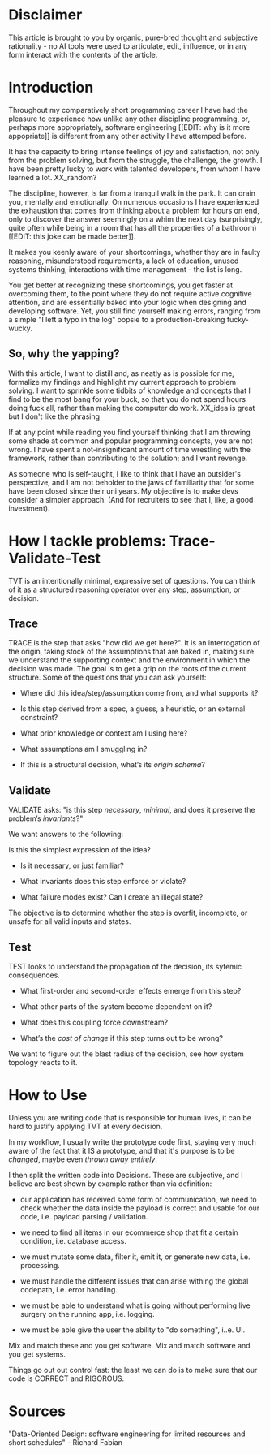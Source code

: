 
# Disclaimer 

This article is brought to you by organic, pure-bred thought and subjective rationality - no AI tools were used to articulate, edit, influence, or in any form interact with the contents of the article.

# Introduction 

Throughout my comparatively short programming career I have had the pleasure to experience how unlike any other discipline programming, or, perhaps more appropriately, software engineering [[EDIT: why is it more appopriate]] is different from any other activity I have attemped before.

It has the capacity to bring intense feelings of joy and satisfaction, not only from the problem solving, but from the struggle, the challenge, the growth. I have been pretty lucky to work with talented developers, from whom I have learned a lot. XX_random?

The discipline, however, is far from a tranquil walk in the park. It can drain you, mentally and emotionally. On numerous occasions I have experienced the exhaustion that comes from thinking about a problem for hours on end, only to discover the answer seemingly on a whim the next day (surprisingly, quite often while being in a room that has all the properties of a bathroom) [[EDIT: this joke can be made better]]. 

It makes you keenly aware of your shortcomings, whether they are in faulty reasoning, misunderstood requirements, a lack of education, unused systems thinking, interactions with time management - the list is long. 

You get better at recognizing these shortcomings, you get faster at overcoming them, to the point where they do not require active cognitive attention, and are essentially baked into your logic when designing and developing software. Yet, you still find yourself making errors, ranging from a simple "I left a typo in the log" oopsie to a production-breaking fucky-wucky.

## So, why the yapping?

With this article, I want to distill and, as neatly as is possible for me, formalize my findings and highlight my current approach to problem solving. I want to sprinkle some tidbits of knowledge and concepts that I find to be the most bang for your buck, so that you do not spend hours doing fuck all, rather than making the computer do work. XX_idea is great but I don't like the phrasing 

If at any point while reading you find yourself thinking that I am throwing some shade at common and popular programming concepts, you are not wrong. I have spent a not-insignificant amount of time wrestling with the framework, rather than contributing to the solution; and I want revenge.

As someone who is self-taught, I like to think that I have an outsider's perspective, and I am not beholder to the jaws of familiarity that for some have been closed since their uni years. 
My objective is to make devs consider a simpler approach. (And for recruiters to see that I, like, a good investment). 

# How I tackle problems: Trace-Validate-Test

TVT is an intentionally minimal, expressive set of questions. You can think of it as a structured reasoning operator over any step, assumption, or decision. 

## Trace 

TRACE is the step that asks "how did we get here?". It is an interrogation of the origin, taking stock of the assumptions that are baked in, making sure we understand the supporting context and the environment in which the decision was made. The goal is to get a grip on the roots of the current structure. Some of the questions that you can ask yourself: 

- Where did this idea/step/assumption come from, and what supports it?

- Is this step derived from a spec, a guess, a heuristic, or an external constraint?
    
- What prior knowledge or context am I using here?
    
- What assumptions am I smuggling in?
    
- If this is a structural decision, what’s its _origin schema_?

## Validate

VALIDATE asks: "is this step _necessary_, _minimal_, and does it preserve the problem’s _invariants_?"

We want answers to the following: 

 Is this the simplest expression of the idea?
    
- Is it necessary, or just familiar?
    
- What invariants does this step enforce or violate?
    
- What failure modes exist? Can I create an illegal state?

The objective is to determine whether the step is overfit, incomplete, or unsafe for all valid inputs and states. 

## Test

TEST looks to understand the propagation of the decision, its sytemic consequences. 

- What first-order and second-order effects emerge from this step?
    
- What other parts of the system become dependent on it?
    
- What does this coupling force downstream?
    
- What’s the _cost of change_ if this step turns out to be wrong?

We want to figure out the blast radius of the decision, see how system topology reacts to it. 


# How to Use

Unless you are writing code that is responsible for human lives, it can be hard to justify applying TVT at every decision. 

In my workflow, I usually write the prototype code first, staying very much aware of the fact that it IS a prototype, and that it's purpose is to be _changed_, maybe even  _thrown away entirely_.

I then split the written code into Decisions. These are subjective, and I believe are best shown by example rather than via definition: 

- our application has received some form of communication, we need to check whether the data inside the payload is correct and usable for our code, i.e. payload parsing / validation. 

- we need to find all items in our ecommerce shop that fit a certain condition, i.e. database access.

- we must mutate some data, filter it, emit it, or generate new data, i.e. processing.

- we must handle the different issues that can arise withing the global codepath, i.e. error handling.

- we must be able to understand what is going without performing live surgery on the running app, i.e. logging.

- we must be able give the user the ability to "do something", i..e. UI.

Mix and match these and you get software. Mix and match software and you get systems. 

Things go out out control fast: the least we can do is to make sure that our code is CORRECT and RIGOROUS. 







# Sources

"Data-Oriented Design: software engineering for limited resources and short schedules" - Richard Fabian
